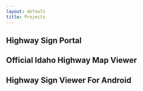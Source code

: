 ```yaml
---
layout: default
title: Projects
---
```


Highway Sign Portal
-------------------

Official Idaho Highway Map Viewer
--------------------------------------

Highway Sign Viewer For Android
---------------------------------------------------------